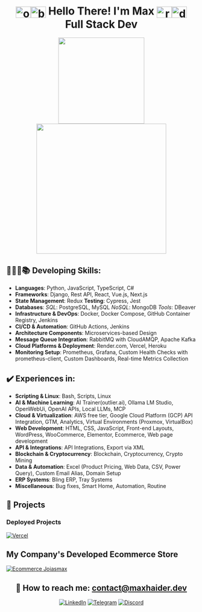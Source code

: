 <div align="center">

# <img align="center" alt="obiWanFace" height="30" width="40" src="https://emojis.slackmojis.com/emojis/images/1645030248/53068/obi_wan.png?1645030248"><img align="center" alt="blueLightsaber" height="30" width="40" src="https://emojis.slackmojis.com/emojis/images/1643514347/3217/bluelightsaber.png?1643514347"> Hello There! I'm Max <img align="center" alt="redLightsaber" height="30" width="40" src="https://emojis.slackmojis.com/emojis/images/1643514354/3290/evillightsaber.png?1643514354"><img align="center" alt="darthVaderFace" height="30" width="40" src="https://emojis.slackmojis.com/emojis/images/1643514056/131/darth_vader.png?1643514056"> Full Stack Dev

<a href="https://github.com/maxh33"></a>
<img height="228" src="https://github-readme-stats.vercel.app/api?username=maxh33&count_private=true&show_icons=true&theme=apprentice&show=prs_merged,prs_merged_percentage"/>
<img height="344" src="https://github-readme-stats.vercel.app/api/top-langs/?username=maxh33&size_weight=1&count_weight=0&theme=apprentice&langs_count=7&hide=html,CSS,scss&layout=donut"/>
</div>

<div>

## 👩🏽‍💻📚 Developing Skills:

- **Languages**: Python, JavaScript, TypeScript, C#
- **Frameworks**: Django, Rest API, React, Vue.js, Next.js
- **State Management**: Redux **Testing**: Cypress, Jest
- **Databases**: *SQL*: PostgreSQL, MySQL *NoSQL*: MongoDB *Tools*: DBeaver
- **Infrastructure & DevOps**: Docker, Docker Compose, GitHub Container Registry, Jenkins
- **CI/CD & Automation**: GitHub Actions, Jenkins
- **Architecture Components**: Microservices-based Design
- **Message Queue Integration**: RabbitMQ with CloudAMQP, Apache Kafka
- **Cloud Platforms & Deployment**: Render.com, Vercel, Heroku
- **Monitoring Setup**: Prometheus, Grafana, Custom Health Checks with prometheus-client, Custom Dashboards, Real-time Metrics Collection

## ✔️ Experiences in:

- **Scripting & Linux**: Bash, Scripts, Linux
- **AI & Machine Learning**: AI Trainer(outlier.ai), Ollama LM Studio, OpenWebUi, OpenAI APIs, Local LLMs, MCP
- **Cloud & Virtualization**: AWS free tier, Google Cloud Platform (GCP) API Integration, GTM, Analytics, Virtual Environments (Proxmox, VirtualBox)
- **Web Development**: HTML, CSS, JavaScript, Front-end Layouts, WordPress, WooCommerce, Elementor, Ecommerce, Web page development
- **API & Integrations**: API Integrations, Export via XML
- **Blockchain & Cryptocurrency**: Blockchain, Cryptocurrency, Crypto Mining
- **Data & Automation**: Excel (Product Pricing, Web Data, CSV, Power Query), Custom Email Alias, Domain Setup
- **ERP Systems**: Bling ERP, Tray Systems
- **Miscellaneous**: Bug fixes, Smart Home, Automation, Routine



</div>

<div>

## 🚀 Projects

### Deployed Projects

[![Vercel](https://img.shields.io/badge/Vercel-000000?style=for-the-badge&logo=vercel&logoColor=white)](https://vercel.com/maxh33)

## My Company's Developed Ecommerce Store  

[![Ecommerce Joiasmax](https://img.shields.io/badge/website-000000?style=for-the-badge&logo=About.me&logoColor=white)](https://www.joiasmax.com.br/)
</div>

<div align="center">

## 📧 How to reach me: contact@maxhaider.dev

[![LinkedIn](https://img.shields.io/badge/LinkedIn-0077B5?style=for-the-badge&logo=linkedin&logoColor=white)](https://www.linkedin.com/in/maxhaider/)
[![Telegram](https://img.shields.io/badge/Telegram-2CA5E0?style=for-the-badge&logo=telegram&logoColor=white)](https://t.me/maxhdev)
[![Discord](https://img.shields.io/badge/Discord-7289DA?style=for-the-badge&logo=discord&logoColor=white)](https://discord.gg/SJ9sKTmMjR)

</div>
